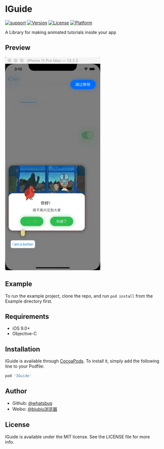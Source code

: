 # IGuide

[![support](https://img.shields.io/badge/support-ios%209.0+-orange.svg)](#)
[![Version](https://img.shields.io/cocoapods/v/IGuide.svg?style=flat)](https://cocoapods.org/pods/IGuide)
[![License](https://img.shields.io/cocoapods/l/IGuide.svg?style=flat)](https://cocoapods.org/pods/IGuide)
[![Platform](https://img.shields.io/cocoapods/p/IGuide.svg?style=flat)](https://cocoapods.org/pods/IGuide)

A Library for making animated tutorials inside your app

## Preview

![preview](/preview.gif) 

## Example

To run the example project, clone the repo, and run `pod install` from the Example directory first.

## Requirements

- iOS 9.0+
- Objective-C

## Installation

IGuide is available through [CocoaPods](https://cocoapods.org). To install
it, simply add the following line to your Podfile:

```ruby
pod 'IGuide'
```

## Author

* Github: [@whatsbug](https://github.com/whatsbug)
* Weibo: [@biubiu浏览器](https://weibo.com/nantuapp)

## License

IGuide is available under the MIT license. See the LICENSE file for more info.
